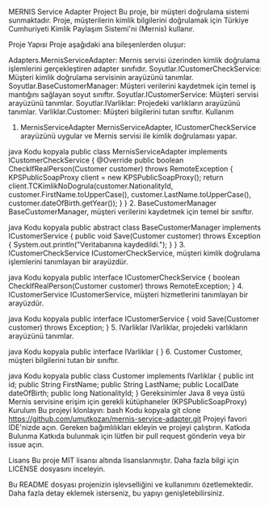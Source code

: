 MERNIS Service Adapter Project
Bu proje, bir müşteri doğrulama sistemi sunmaktadır. Proje, müşterilerin kimlik bilgilerini doğrulamak için Türkiye Cumhuriyeti Kimlik Paylaşım Sistemi'ni (Mernis) kullanır.

Proje Yapısı
Proje aşağıdaki ana bileşenlerden oluşur:

Adapters.MernisServiceAdapter: Mernis servisi üzerinden kimlik doğrulama işlemlerini gerçekleştiren adapter sınıfıdır.
Soyutlar.ICustomerCheckService: Müşteri kimlik doğrulama servisinin arayüzünü tanımlar.
Soyutlar.BaseCustomerManager: Müşteri verilerini kaydetmek için temel iş mantığını sağlayan soyut sınıftır.
Soyutlar.ICustomerService: Müşteri servisi arayüzünü tanımlar.
Soyutlar.IVarliklar: Projedeki varlıkların arayüzünü tanımlar.
Varliklar.Customer: Müşteri bilgilerini tutan sınıftır.
Kullanım
1. MernisServiceAdapter
MernisServiceAdapter, ICustomerCheckService arayüzünü uygular ve Mernis servisi ile kimlik doğrulaması yapar.

java
Kodu kopyala
public class MernisServiceAdapter implements ICustomerCheckService {
    @Override
    public boolean CheckIfRealPerson(Customer customer) throws RemoteException {
        KPSPublicSoapProxy client = new KPSPublicSoapProxy();
        return client.TCKimlikNoDogrula(customer.NationalityId, 
                                        customer.FirstName.toUpperCase(),
                                        customer.LastName.toUpperCase(),    
                                        customer.dateOfBirth.getYear());
    }
}
2. BaseCustomerManager
BaseCustomerManager, müşteri verilerini kaydetmek için temel bir sınıftır.

java
Kodu kopyala
public abstract class BaseCustomerManager implements ICustomerService {
    public void Save(Customer customer) throws Exception {
        System.out.println("Veritabanına kaydedildi.");
    }
}
3. ICustomerCheckService
ICustomerCheckService, müşteri kimlik doğrulama işlemlerini tanımlayan bir arayüzdür.

java
Kodu kopyala
public interface ICustomerCheckService {
    boolean CheckIfRealPerson(Customer customer) throws RemoteException;
}
4. ICustomerService
ICustomerService, müşteri hizmetlerini tanımlayan bir arayüzdür.

java
Kodu kopyala
public interface ICustomerService {
    void Save(Customer customer) throws Exception;
}
5. IVarliklar
IVarliklar, projedeki varlıkların arayüzünü tanımlar.

java
Kodu kopyala
public interface IVarliklar {
}
6. Customer
Customer, müşteri bilgilerini tutan bir sınıftır.

java
Kodu kopyala
public class Customer implements IVarliklar {
    public int id;
    public String FirstName;
    public String LastName;
    public LocalDate dateOfBirth;
    public long NationalityId;
}
Gereksinimler
Java 8 veya üstü
Mernis servisine erişim için gerekli kütüphaneler (KPSPublicSoapProxy)
Kurulum
Bu projeyi klonlayın:
bash
Kodu kopyala
git clone https://github.com/umutkozan/mernis-service-adapter.git
Projeyi favori IDE'nizde açın.
Gereken bağımlılıkları ekleyin ve projeyi çalıştırın.
Katkıda Bulunma
Katkıda bulunmak için lütfen bir pull request gönderin veya bir issue açın.

Lisans
Bu proje MIT lisansı altında lisanslanmıştır. Daha fazla bilgi için LICENSE dosyasını inceleyin.

Bu README dosyası projenizin işlevselliğini ve kullanımını özetlemektedir. Daha fazla detay eklemek isterseniz, bu yapıyı genişletebilirsiniz.
